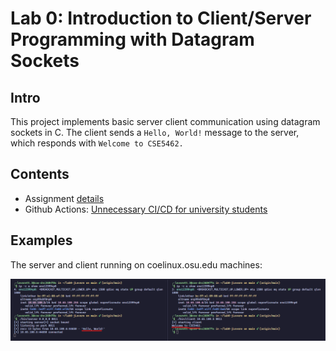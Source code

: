# Lab 0: Introduction to Client/Server Programming with Datagram Sockets

## Intro

This project implements basic server client communication using datagram sockets in C. The client sends a `Hello, World!` message to the server, which responds with `Welcome to CSE5462.`

## Contents

   -  Assignment [details](ASSIGNMENT.md)
   -  Github Actions: [Unnecessary CI/CD for university students](https://mbund.dev/posts/cicd-for-university/#electric-boogaloo)


## Examples

The server and client running on coelinux.osu.edu machines:

![Running server and client](Screenshot%202025-01-10%20120319.png)